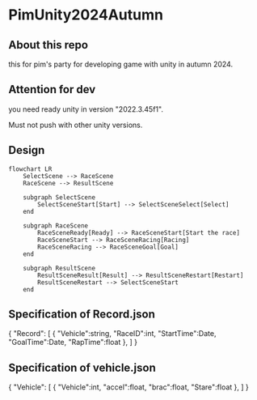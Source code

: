 # PimUnity2024Autumn

## About this repo
this for pim's party for developing game with unity in autumn 2024.

## Attention for dev
you need ready unity in version "2022.3.45f1".

Must not push with other unity versions.

## Design

```mermaid
flowchart LR
    SelectScene --> RaceScene
    RaceScene --> ResultScene

    subgraph SelectScene
        SelectSceneStart[Start] --> SelectSceneSelect[Select]
    end
    
    subgraph RaceScene
        RaceSceneReady[Ready] --> RaceSceneStart[Start the race]
        RaceSceneStart --> RaceSceneRacing[Racing]
        RaceSceneRacing --> RaceSceneGoal[Goal]
    end

    subgraph ResultScene
        ResultSceneResult[Result] --> ResultSceneRestart[Restart]
        ResultSceneRestart --> SelectSceneStart
    end
```

## Specification of Record.json

{
  "Record":
  [
    {
      "Vehicle":string,
      "RaceID":int,
      "StartTime":Date,
      "GoalTime":Date,
      "RapTime":float
    },
  ]
}


## Specification of vehicle.json

{
    "Vehicle":
    [
        {
            "Vehicle":int,
            "accel":float,
            "brac":float,
            "Stare":float
        },
    ]
}
